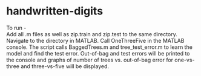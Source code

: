 # handwritten-digits
To run -  
Add all .m files as well as zip.train and zip.test to the same directory. Navigate to the directory in MATLAB. Call OneThreeFive in the MATLAB console. The script calls BaggedTrees.m and tree_test_error.m to learn the model and find the test error. Out-of-bag and test errors will be printed to the console and graphs of number of trees vs. out-of-bag error for one-vs-three and three-vs-five will be displayed. 
